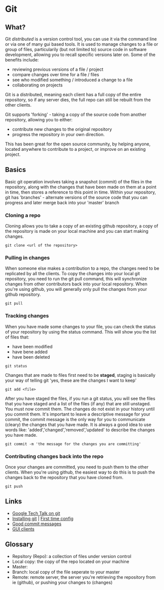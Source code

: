 # Git
## What?
Git *distributed* is a version control tool, you can use it via the command line or via one of many gui based tools.
It is used to manage changes to a file or group of files, particularily (but not limited to) source code in software development, allowing you to recall specific versions later on.
Some of the benefits include:

- reviewing previous versions of a file / project
- compare changes over time for a file / files
- see who modified something / introduced a change to a file
- collaborating on projects

Git is a distributed, meaning each client has a full copy of the entire repository, so if any server dies, the full repo can still be rebuilt from the other clients.  

Git supports 'forking' - taking a copy of the source code from another repository, allowing you to either:
- contribute new changes to the original repository
- progress the repository in your own direction.

This has been great for the open source community, by helping anyone, located anywhere to contribute to a project, or improve on an existing project.

## Basics
Basic git operation involves taking a snapshot (commit) of the files in the repository, along with the changes that have been made on them at a point in time, then stores a reference to this point in time.
Within your repository, git has 'branches' - alternate versions of the source code that you can progress and later merge back into your 'master' branch

### Cloning a repo
Cloning allows you to take a copy of an existing github repository, a copy of the repository is made on your local machine and you can start making changes.

`git clone <url of the repository>`

### Pulling in changes
When someone else makes a contribution to a repo, the changes need to be replicated by all the clients. To copy the changes into your local git repository, you need to run the git pull command, this will synchronize changes from other contributors back into your local repository. When you're using github, you will generally only pull the changes from your github repository.

`git pull`

### Tracking changes
When you have made some changes to your file, you can check the status of your repository by using the status command. This will show you the list of files that:
- have been modified
- have bene added
- have been deleted

`git status`

Changes that are made to files first need to be **staged**, staging is basically your way of telling git 'yes, these are the changes I want to keep'

`git add <file>`

After you have staged the files, if you run a git status, you will see the files that you have staged and a list of the files (if any) that are still unstaged. You must now commit them. The changes do not exist in your history until you commit them. It's important to leave a descriptive message for your commit, the commit message is the only way for you to communicate (cleary) the changes that you have made. It is always a good idea to use words like: 'added','changed','removed','updated' to describe the changes you have made.

`git commit -m 'the message for the changes you are committing'`

### Contributing changes back into the repo
Once your changes are committed, you need to push them to the other clients. When you're using github, the easiest way to do this is to push the changes back to the repository that you have cloned from.

`git push`

## Links
* [Google Tech Talk on git](https://www.youtube.com/watch?v=8dhZ9BXQgc4)
* [Installing git](https://git-scm.com/book/en/v2/Getting-Started-Installing-Git) | [First time config](https://git-scm.com/book/en/v2/Getting-Started-First-Time-Git-Setup)
* [Good commit messages](https://vip.wordpress.com/documentation/commit-messages/)
* [GUI clients](https://git-scm.com/downloads/guis)

## Glossary
* Repsitory (Repo): a collection of files under version control
* Local copy: the copy of the repo located on your machine
* Master:
* Branch: local copy of the file seperate to your master
* Remote: remote server, the server you're retrieving the repository from ie (github), or pushing your changes to (changes)
